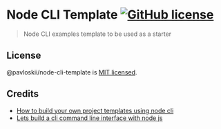 # Node CLI Template [![GitHub license](https://img.shields.io/badge/license-MIT-blue.svg)](https://github.com/pavloskii/node-cli-template/blob/main/LICENSE)

>Node CLI examples template to be used as a starter

## License
@pavloskii/node-cli-template is [MIT licensed](./LICENSE).

## Credits

- [How to build your own project templates using node cli](https://medium.com/@pongsatt/how-to-build-your-own-project-templates-using-node-cli-c976d3109129)
- [Lets build a cli command line interface with node js](https://medium.com/@manavshrivastava/lets-build-a-cli-command-line-interface-with-node-js-d3b5faacc5ea)

